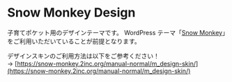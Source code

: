 # Snow Monkey Design 
子育てポケット用のデザインテーマです。	
WordPress テーマ「[Snow Monkey](https://snow-monkey.2inc.org/)」をご利用いただいていることが前提となります。

デザインスキンのご利用方法は以下をご参考ください！  
→ [https://snow-monkey.2inc.org/manual-normal/m_design-skin/](https://snow-monkey.2inc.org/manual-normal/m_design-skin/)